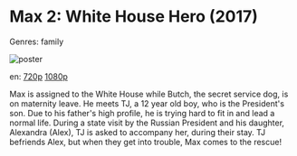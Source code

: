 # Max 2: White House Hero (2017)

Genres: family

![poster](http://image.tmdb.org/t/p/w500/roIpyS1wlXFCiunN7WGkKSY3BGG.jpg)

en:
  [720p](magnet:?xt=urn:btih:BC937D0C0C0FE1737161942B389C65B0571014F6&tr=udp://glotorrents.pw:6969/announce&tr=udp://tracker.opentrackr.org:1337/announce&tr=udp://torrent.gresille.org:80/announce&tr=udp://tracker.openbittorrent.com:80&tr=udp://tracker.coppersurfer.tk:6969&tr=udp://tracker.leechers-paradise.org:6969&tr=udp://p4p.arenabg.ch:1337&tr=udp://tracker.internetwarriors.net:1337)
  [1080p](magnet:?xt=urn:btih:2FE8F516AC182BAFEF119CC4E8C8D95E666B912D&tr=udp://glotorrents.pw:6969/announce&tr=udp://tracker.opentrackr.org:1337/announce&tr=udp://torrent.gresille.org:80/announce&tr=udp://tracker.openbittorrent.com:80&tr=udp://tracker.coppersurfer.tk:6969&tr=udp://tracker.leechers-paradise.org:6969&tr=udp://p4p.arenabg.ch:1337&tr=udp://tracker.internetwarriors.net:1337)
  


Max is assigned to the White House while Butch, the secret service dog, is on maternity leave. He meets TJ, a 12 year old boy, who is the President's son. Due to his father's high profile, he is trying hard to fit in and lead a normal life. During a state visit by the Russian President and his daughter, Alexandra (Alex), TJ is asked to accompany her, during their stay. TJ befriends Alex, but when they get into trouble, Max comes to the rescue!